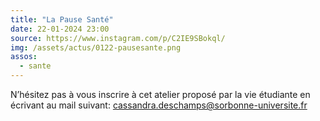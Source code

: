 ```yaml
---
title: "La Pause Santé"
date: 22-01-2024 23:00
source: https://www.instagram.com/p/C2IE9SBokql/
img: /assets/actus/0122-pausesante.png
assos:
  - sante
---
```


N’hésitez pas à vous inscrire à cet atelier proposé par la vie étudiante en écrivant au mail suivant: cassandra.deschamps@sorbonne-universite.fr